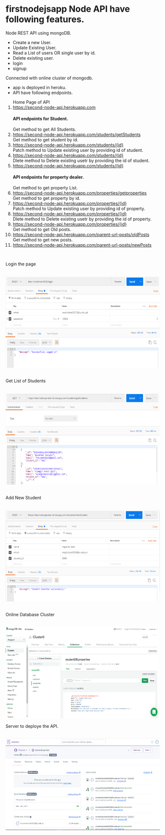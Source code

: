 # firstnodejsapp Node API have following features.
Node REST API using mongoDB.
<ul>
 <li>Create a new User.</li>
<li>Update Existing User.</li>
<li>Read  a List of users OR single user by id.</li>
<li>Delete existing user.</li>
<li>login</li>
<li>signup</li>
</ul>

Connected with online cluster of mongodb.
<ul>
  <li>app is deployed in heroku.</li>
  <li>API have following endpoints.</li>
</ul>
<ol>
  Home Page of API
  <li><a href = "https://second-node-api.herokuapp.com/">https://second-node-api.herokuapp.com</a></li>
  <h4> API endpoints for Student.</h4>
  Get method to get All Students.
  <li><a href = "https://second-node-api.herokuapp.com/students/getStudents">https://second-node-api.herokuapp.com/students/getStudents</a></li>
  Get method to get student by id.
  <li><a href = "https://second-node-api.herokuapp.com/students/{id}">https://second-node-api.herokuapp.com/students/{id}</a></li>
  Patch method to Update existing user by providing id of student.
  <li><a href = "https://second-node-api.herokuapp.com/students/{id}">https://second-node-api.herokuapp.com/students/{id}</a></li>
  Dlete method to Delete existing usetr by providing the id of student.
  <li><a href = "https://second-node-api.herokuapp.com/students/{id}">https://second-node-api.herokuapp.com/students/{id}</a></li>
  <h4> API endpoints for property dealer.</h4>
  Get method to get property List.
  <li><a href = "https://second-node-api.herokuapp.com/properties/getproperties">https://second-node-api.herokuapp.com/properties/getproperties</a></li>
  Get method to get property by id.
  <li><a href = "https://second-node-api.herokuapp.com/properties/{id}">https://second-node-api.herokuapp.com/properties/{id}</a></li>
  Patch method to Update existing user by providing id of property.
  <li><a href = "https://second-node-api.herokuapp.com/properties/{id}">https://second-node-api.herokuapp.com/properties/{id}</a></li>
  Dlete method to Delete existing usetr by providing the id of property.
  <li><a href = "https://second-node-api.herokuapp.com/properties/{id}">https://second-node-api.herokuapp.com/properties/{id}</a></li>
  Get method to get Old posts.
  <li><a href = "https://second-node-api.herokuapp.com/posts/oldposts">https://second-node-api.herokuapp.com/parent-url-posts/oldPosts</a></li>
  Get method to get new posts.
  <li><a href = "https://second-node-api.herokuapp.com/posts/newPosts">https://second-node-api.herokuapp.com/parent-url-posts/newPosts</a></li>
</ol>  

<br><p>Login the page</p><br>
<img src="assets/login.png" width="700" height="300"><br>
<br><p>Get List of Students</p><br>
<img src="assets/getstudents.PNG" width="700" height="300"><br>
<br><p>Add New Student</p><br>
<img src="assets/newstudent.PNG" width="700" height="300"><br>
<br><p>Online Database Cluster</p><br>
<img src="assets/mongoDB.PNG" width="700" height="300"><br>
<p>Server to deploye the API.</p><br>
<img src="assets/heroku.PNG" width="700" height="300"><br>
